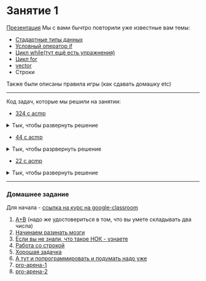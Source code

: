 # Занятие 1
[Презентация](intro_C++_0.pdf)
Мы с вами бычтро повторили уже известные вам темы: 
* [Стадартные типы данных](https://metanit.com/cpp/tutorial/2.3.php)
* [Условный оператор if](https://ravesli.com/urok-64-operatory-uslovnogo-vetvleniya-if-i-else/)
* [Цикл while(тут ещё есть упражнения)](https://informatics.mccme.ru/mod/book/view.php?id=550)
* [Цикл for](https://ravesli.com/urok-69-tsikl-for/)
* [vector](https://en.cppreference.com/w/cpp/container/vector)
* Строки

Также были описаны правила игры (как сдавать домашку etc)

---
Код задач, которые мы решили на занятии:
* [324 с acmp]()
<details>
  <summary>Тык, чтобы развернуть решение</summary>
  
```c++
#include <iostream> 
using namespace std;
 
int main() {
    int n; cin >> n;
    int d1, d2, d3, d4; // d - digit
 
    d4 = (n % 10); // самая правая цифра
    n = n / 10; // убираем одну цифру у n справа
 
    d3 = (n % 10); // снова самая правая цифра
    n = n / 10; // etc
 
    d2 = (n % 10);
    n = n / 10;
 
    d1 = n; // осталась одна цифра
 
    if (d1 == d4 && d2 == d3) {
        cout << "YES";
    } else {
        cout << "NO";
    }
}
```
</details>

* [44 с acmp](https://acmp.ru/index.asp?main=task&id_task=44)
<details>
  <summary>Тык, чтобы разрвернуть решение</summary>
  
 ```c++
#include <iostream>
#include <string>
using namespace std;
 
int main() {
    string s; cin >> s;
    int ans = 0; // answer
     
    for (int i = 0; i + 4 < s.size(); ++i) {
        if (s[i] == '>' && s[i + 1] == '>' && s[i + 2] == '-' && s[i + 3] == '-' && s[i + 4] == '>') {
            ans++;
    }
 
    if (s[i] == '<' && s[i + 1] == '-' && s[i + 2] == '-' && s[i + 3] == '<' && s[i + 4] == '<') {
        ans++;
    }
    }
 
    cout << ans;
 
    return 0;
}
 ```
</details>

* [22 с acmp](https://acmp.ru/index.asp?main=task&id_task=22)
<details>
  <summary>Тык, чтобы развернуть решение</summary>

```c++
#include <iostream>
using namespace std;
 
int main() {
    int n; cin >> n;
     
    int ans = 0;
 
    while (n != 0) {
        ans = ans + (n % 2);
    n /= 2;
    }
 
    cout << ans << endl; // == cout << '\n';
}
  
```
</details>

---

### Домашнее задание
Для начала - [ссылка на курс на google-classroom](https://classroom.google.com/c/MTY4ODkxMjY1MjA1?cjc=ssy2oyd)
1. [A+B](https://acmp.ru/index.asp?main=task&id_task=1) (надо же удостовериться в том, что вы умете складывать два числа)
2. [Начинаем разинать мозги](https://acmp.ru/index.asp?main=task&id_task=3)
3. [Если вы не знали, что такое НОК - узнаете](https://acmp.ru/index.asp?main=task&id_task=14)
4. [Работа со строкой](https://acmp.ru/index.asp?main=task&id_task=678)
5. [Хорошая задачка](https://acmp.ru/index.asp?main=task&id_task=66)
6. [А тут и попрограммировать и подумать надо уже](https://acmp.ru/index.asp?main=task&id_task=27)
7. [pro-арена-1](https://codeforces.com/problemset/problem/155/A)
8. [pro-арена-2](https://codeforces.com/problemset/problem/479/A)

